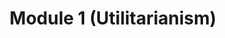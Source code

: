 ---
layout: default
title: Module 1 (Utilitarianism)
parent: In Class
ref: "in-class#module-1-utilitarianism"
nav_order: 2
---